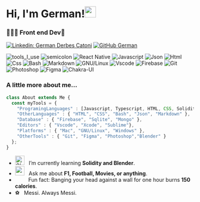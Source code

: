 
<h1> Hi, I'm German!<img src="https://user-images.githubusercontent.com/1303154/88677602-1635ba80-d120-11ea-84d8-d263ba5fc3c0.gif" width="30"> </h1>
<h3>👨🏻‍💻 Front end Dev🎨</h3>

[![Linkedin: German Derbes Catoni](https://img.shields.io/badge/-GermanDerbesCatoni-blue?style=flat-square&logo=Linkedin&logoColor=white&link=https://www.linkedin.com/in/german-derbes-catoni/)](https://www.linkedin.com/in/german-derbes-catoni/)
[![GitHub German](https://img.shields.io/github/followers/thaiane?label=follow&style=social)](https://github.com/GDC94)

![tools_I_use](https://img.shields.io/badge/-%F0%9F%9A%80%20Tools%20I%20use-orange)
![semicolon](https://img.shields.io/badge/-%3A-orange)
![React Native](https://img.shields.io/badge/react_native-%2320232a.svg?style=flat&logo=react&logoColor=%2361DAFB)
![Javascript](https://img.shields.io/badge/JavaScript-323330?style=flat&logo=javascript&logoColor=F7DF1E)
![Json](https://img.shields.io/badge/json-5E5C5C?style=flat&logo=json&logoColor=white)
![Html](https://img.shields.io/badge/HTML5-E34F26?style=flat&logo=html5&logoColor=white)
![Css](https://img.shields.io/badge/CSS3-1572B6?style=flat&logo=css3&logoColor=white)
![Bash](https://img.shields.io/badge/GNU%20Bash-4EAA25?style=flat&logo=GNU%20Bash&logoColor=white)
![Markdown](https://img.shields.io/badge/Markdown-000000?style=flat&logo=markdown&logoColor=white)
![GNU/Linux](https://img.shields.io/badge/Linux-FCC624?style=flat&logo=linux&logoColor=black)
![Vscode](https://img.shields.io/badge/Visual_Studio_Code-0078D4?style=flat&logo=visual%20studio%20code&logoColor=white)
![Firebase](https://img.shields.io/badge/firebase-ffca28?style=flat&logo=firebase&logoColor=black)
![Git](https://img.shields.io/badge/GIT-E44C30?style=flat&logo=git&logoColor=white)
![Photoshop](https://img.shields.io/badge/Adobe%20Photoshop-31A8FF?style=flat&logo=Adobe%20Photoshop&logoColor=black)
![Figma](https://img.shields.io/badge/Figma-F24E1E?style=flat&logo=figma&logoColor=white)
![Chakra-UI](https://img.shields.io/badge/Chakra--UI-319795?style=flat&logo=chakra-ui&logoColor=white)


### A little more about me...  

```javascript
class About extends Me { 
  const myTools = {  
    "ProgramingLanguages" : [Javascript, Typescript, HTML, CSS, Solidity],
    "OtherLanguages" : { "HTML", "CSS", "Bash", "Json", "Markdown" },
    "Database" : { "Firebase", "Sqlite", "Mongo" },
    "Editors" : { "Vscode", "Xcode", "Sublime"},
    "Platforms" : { "Mac", "GNU/Linux", "Windows" },
    "OtherTools" : { "Git", "Figma", "Photoshop","Blender" }
  };
}

```


-  <img alt="GIF" src="https://github.com/SP-XD/SP-XD/blob/main/images/Developer.gif" width="25" /> &nbsp; I’m currently learning **Solidity and Blender**.<br>
- <img src="https://github.com/SP-XD/SP-XD/blob/main/images/message.gif?raw=true" width="25" />&nbsp;&nbsp; Ask me about **F1, Football, Movies, or anything**. <br>
- &nbsp;&nbsp;<img src="https://github.com/SP-XD/SP-XD/blob/main/images/lightning.gif?raw=true" width="12" />&nbsp;&nbsp;&nbsp;&nbsp;Fun fact: Banging your head against a wall for one hour burns **150 calories**.<br>
- ⚽️&nbsp;&nbsp; Messi. Always Messi.



